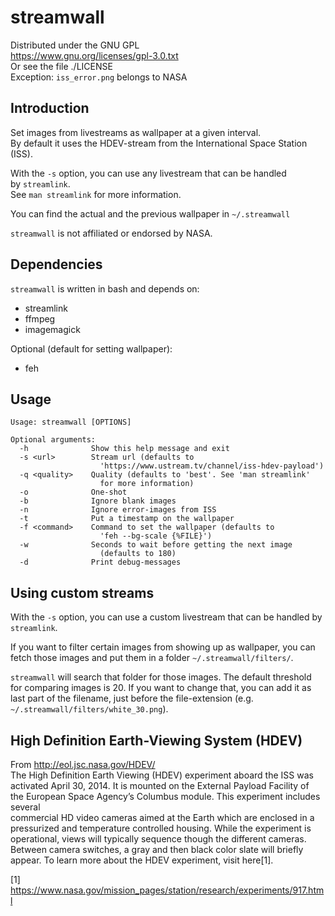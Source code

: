 # streamwall
Distributed under the GNU GPL  
https://www.gnu.org/licenses/gpl-3.0.txt  
Or see the file ./LICENSE  
Exception: `iss_error.png` belongs to NASA


## Introduction
Set images from livestreams as wallpaper at a given interval.  
By default it uses the HDEV-stream from the International Space Station  
(ISS).

With the `-s` option, you can use any livestream that can be handled  
by `streamlink`.  
See `man streamlink` for more information.

You can find the actual and the previous wallpaper in `~/.streamwall`

`streamwall` is not affiliated or endorsed by NASA.


## Dependencies
`streamwall` is written in bash and depends on:
 - streamlink
 - ffmpeg
 - imagemagick

Optional (default for setting wallpaper):
 - feh


## Usage
```
Usage: streamwall [OPTIONS]

Optional arguments:
  -h              Show this help message and exit
  -s <url>        Stream url (defaults to
                    'https://www.ustream.tv/channel/iss-hdev-payload')
  -q <quality>    Quality (defaults to 'best'. See 'man streamlink'
                    for more information)
  -o              One-shot
  -b              Ignore blank images
  -n              Ignore error-images from ISS
  -t              Put a timestamp on the wallpaper
  -f <command>    Command to set the wallpaper (defaults to
                    'feh --bg-scale {%FILE}')
  -w              Seconds to wait before getting the next image
                    (defaults to 180)
  -d              Print debug-messages
```


## Using custom streams
With the `-s` option, you can use a custom livestream that can be handled by  
`streamlink`.

If you want to filter certain images from showing up as wallpaper, you can  
fetch those images and put them in a folder `~/.streamwall/filters/`.

`streamwall` will search that folder for those images. The default threshold  
for comparing images is 20. If you want to change that, you can add it as  
last part of the filename, just before the file-extension (e.g.  
`~/.streamwall/filters/white_30.png`).


## High Definition Earth-Viewing System (HDEV)
From http://eol.jsc.nasa.gov/HDEV/  
The High Definition Earth Viewing (HDEV) experiment aboard the ISS was  
activated April 30, 2014. It is mounted on the External Payload Facility of  
the European Space Agency’s Columbus module. This experiment includes several  
commercial HD video cameras aimed at the Earth which are enclosed in a  
pressurized and temperature controlled housing. While the experiment is  
operational, views will typically sequence though the different cameras.  
Between camera switches, a gray and then black color slate will briefly  
appear. To learn more about the HDEV experiment, visit here[1].

[1] https://www.nasa.gov/mission_pages/station/research/experiments/917.html

